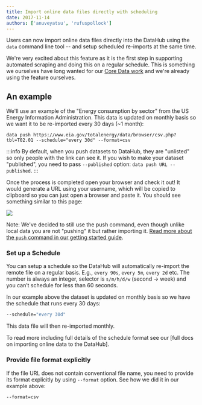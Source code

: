 ```yaml
---
title: Import online data files directly with scheduling
date: 2017-11-14
authors: ['anuveyatsu', 'rufuspollock']
---
```


Users can now import online data files directly into the DataHub using the `data` command line tool -- and setup scheduled re-imports at the same time.

We're very excited about this feature as it is the first step in supporting automated scraping and doing this on a regular schedule. This is something we ourselves have long wanted for our [Core Data work][core data] and we're already using the feature ourselves.

[core data]: https://datahub.io/core

## An example

We'll use an example of the "Energy consumption by sector" from the US Energy Information Administration. This data is updated on monthly basis so we want it to be re-imported every 30 days (~1 month):

```
data push https://www.eia.gov/totalenergy/data/browser/csv.php?tbl=T02.01 --schedule="every 30d" --format=csv
```

:::info
By default, when you push datasets to DataHub, they are "unlisted" so only people with the link can see it. If you wish to make your dataset "published", you need to pass `--published` option: `data push URL --published`.
:::

Once the process is completed open your browser and check it out! It would generate a URL using your username, which will be copied to clipboard so you can just open a browser and paste it. You should see something similar to this page:

![](/static/img/docs/scheduled-data.png)

Note: We've decided to still use the push command, even though unlike local data you are not "pushing" it but rather importing it. [Read more about the `push` command in our getting started guide][getting-started].

[getting-started]: http://datahub.io/docs/getting-started/pushing-data

### Set up a Schedule

You can  setup a schedule so the DataHub will automatically re-import the remote file on a regular basis. E.g., `every 90s`, `every 5m`, `every 2d` etc. The number is always an integer, selector is `s/m/h/d/w` (second -> week) and you can’t schedule for less than 60 seconds.

In our example above the dataset is updated on monthly basis so we have the schedule that runs every 30 days:

```bash
--schedule="every 30d"
```

This data file will then re-imported monthly.

To read more including full details of the schedule format see our [full docs on importing online data to the DataHub].

### Provide file format explicitly

If the file URL does not contain conventional file name, you need to provide its format explicitly by using `--format` option. See how we did it in our example above:

```bash
--format=csv
```
